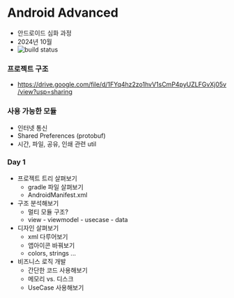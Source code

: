# Android Advanced
- 안드로이드 심화 과정
- 2024년 10월
- ![build status](https://github.com/Simseok-Highschool-Coding-Class/2024-10-Android-Advanced/actions/workflows/android.yml/badge.svg)

### 프로젝트 구조
- https://drive.google.com/file/d/1FYq4hz2zo1hvV1sCmP4pyUZLFGvXj05v/view?usp=sharing

### 사용 가능한 모듈
- 인터넷 통신
- Shared Preferences (protobuf)
- 시간, 파일, 공유, 인쇄 관련 util

### Day 1
- 프로젝트 트리 살펴보기
  - gradle 파일 살펴보기
  - AndroidManifest.xml
- 구조 분석해보기
  - 멀티 모듈 구조?
  - view - viewmodel - usecase - data
- 디자인 살펴보기
  - xml 다루어보기
  - 앱아이콘 바꿔보기
  - colors, strings ...
- 비즈니스 로직 개발
  - 간단한 코드 사용해보기
  - 메모리 vs. 디스크
  - UseCase 사용해보기
